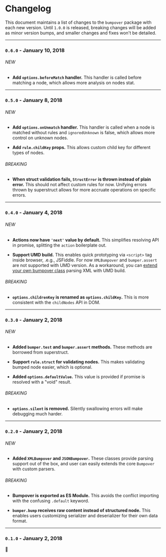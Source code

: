 # Changelog
This document maintains a list of changes to the `bumpover` package with each new version. Until `1.0.0` is released, breaking changes will be added as minor version bumps, and smaller changes and fixes won't be detailed.


---


### `0.6.0` - January 10, 2018

###### NEW
- **Add `options.beforeMatch` handler.** This handler is called before matching a node, which allows more analysis on nodes stat.


---


### `0.5.0` - January 8, 2018

###### NEW
- **Add `options.onUnmatch` handler.** This handler is called when a node is matched without rules and `ignoredUnknown` is false, which allows more control on unknown nodes.

- **Add `rule.childKey` props.** This allows custom child key for different types of nodes.

###### BREAKING
- **When struct validation fails, `StructError` is thrown instead of plain error.** This should not affect custom rules for now. Unifying errors thrown by superstruct allows for more accruate operations on specific errors.


---


### `0.4.0` - January 4, 2018

###### NEW
- **Actions now have `'next'` value by default.** This simplifies resolving API in promise, splitting the `action` boilerplate out.

- **Support UMD build.** This enables quick prototyping via `<script>` tag inside browser, .e.g., JSFiddle. For now `XMLBumpover` and `bumper.assert` are not supported with UMD version. As a workaround, you can [extend your own bumpover class](./docs/walkthrough.md#bumping-custom-data-format) parsing XML with UMD build.

###### BREAKING
- **`options.childrenKey` is renamed as `options.childKey`.** This is more consistent with the `childNodes` API in DOM.


---


### `0.3.0` - January 2, 2018

###### NEW
- **Added `bumper.test` and `bumper.assert` methods.** These methods are borrowed from superstruct.

- **Support `rule.struct` for validating nodes.** This makes validating bumped node easier, which is optional.

- **Added `options.defaultValue`.** This value is provided if promise is resolved with a "void" result.

###### BREAKING
- **`options.silent` is removed.** Silently swallowing errors will make debugging much harder.


---


### `0.2.0` - January 2, 2018

###### NEW
- **Added `XMLBumpover` and `JSONBumpover`.** These classes provide parsing support out of the box, and user can easily extends the core `Bumpover` with custom parsers.

###### BREAKING
- **Bumpover is exported as ES Module.** This avoids the conflict importing with the confusing `.default` keyword.

- **`bumper.bump` receives raw content instead of structured node.** This enables users customizing serializer and deserializer for their own data format.


---


### `0.1.0` - January 2, 2018

🎉
